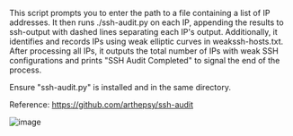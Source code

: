 This script prompts you to enter the path to a file containing a list of IP addresses. It then runs ./ssh-audit.py on each IP, appending the results to ssh-output with dashed lines separating each IP's output. Additionally, it identifies and records IPs using weak elliptic curves in weakssh-hosts.txt. After processing all IPs, it outputs the total number of IPs with weak SSH configurations and prints "SSH Audit Completed" to signal the end of the process.

Ensure "ssh-audit.py" is installed and in the same directory.

Reference: https://github.com/arthepsy/ssh-audit

![image](https://github.com/Unidoo/sshrunner/assets/81655620/d7f7dc2f-0303-46cb-af6b-11abefb2a86a)
